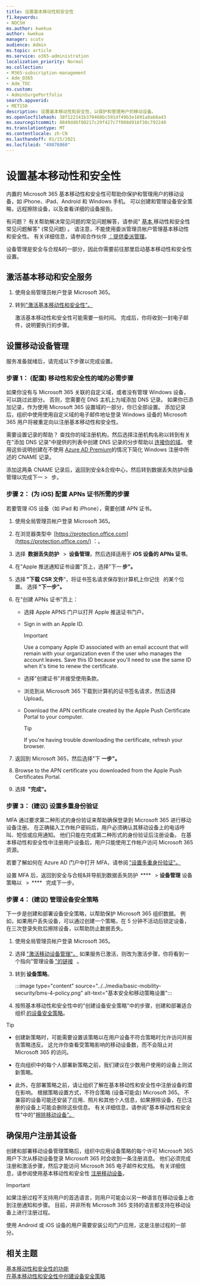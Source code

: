 ```yaml
---
title: 设置基本移动性和安全性
f1.keywords:
- NOCSH
ms.author: kwekua
author: kwekua
manager: scotv
audience: Admin
ms.topic: article
ms.service: o365-administration
localization_priority: Normal
ms.collection:
- M365-subscription-management
- Adm_O365
- Adm_TOC
ms.custom:
- AdminSurgePortfolio
search.appverid:
- MET150
description: 设置基本移动性和安全性，以保护和管理用户的移动设备。
ms.openlocfilehash: 38f122141b370468bc591df49b3e1891a8a66a43
ms.sourcegitcommit: 8849dd6f80217c29f427c7f008d918f30c792240
ms.translationtype: MT
ms.contentlocale: zh-CN
ms.lasthandoff: 01/15/2021
ms.locfileid: "49876860"
---
```

# <a name="set-up-basic-mobility-and-security"></a>设置基本移动性和安全性

内置的 Microsoft 365 基本移动性和安全性可帮助你保护和管理用户的移动设备，如 iPhone、iPad、Android 和 Windows 手机。 可以创建和管理设备安全策略，远程擦除设备，以及查看详细的设备报告。

有问题？ 有关帮助解决常见问题的常见问题解答，请参阅" [基本 ](frequently-asked-questions.md)移动性和安全性常见问题解答" (常见问题) 。 请注意，不能使用委派管理员帐户管理基本移动性和安全性。 有关详细信息，请参阅合作伙伴 [：提供委派管理](https://support.microsoft.com/office/partners-offer-delegated-administration-26530dc0-ebba-415b-86b1-b55bc06b073e)。 

设备管理是安全与合规&的一部分，因此你需要前往那里启动基本移动性和安全性设置。

## <a name="activate-the-basic-mobility-and-security-service"></a>激活基本移动和安全服务

1. 使用全局管理员帐户登录 Microsoft 365。

2. 转到["激活基本移动性和安全性"。](https://admin.microsoft.com/EAdmin/Device/IntuneInventory.aspx)

   激活基本移动性和安全性可能需要一些时间。 完成后，你将收到一封电子邮件，说明要执行的步骤。

## <a name="set-up-mobile-device-management"></a>设置移动设备管理

服务准备就绪后，请完成以下步骤以完成设置。

### <a name="step-1-required-configure-domains-for-basic-mobility-and-security"></a>步骤 1： (配置) 移动性和安全性的域的必需步骤

如果你没有与 Microsoft 365 关联的自定义域，或者没有管理 Windows 设备，可以跳过此部分。 否则，您需要在 DNS 主机上为域添加 DNS 记录。 如果你已添加记录，作为使用 Microsoft 365 设置域的一部分，你已全部设置。 添加记录后，组织中使用使用自定义域的电子邮件地址登录 Windows 设备的 Microsoft 365 用户将被重定向以注册基本移动性和安全性。

需要设置记录的帮助？ 查找你的域注册机构，然后选择注册机构名称以转到有关在"添加 DNS 记录"中提供的列表中创建 DNS 记录的分步帮助以 [连接你的域](https://docs.microsoft.com/office365/admin/get-help-with-domains/create-dns-records-at-any-dns-hosting-provider)。 使用这些说明创建在不使用 [Azure AD Premium](https://docs.microsoft.com/mem/intune/enrollment/windows-enroll#simplify-windows-enrollment-without-azure-ad-premium)的情况下简化 Windows 注册中所述的 CNAME 记录。

添加这两条 CNAME 记录后，返回到安全&合规中心，然后转到数据丢失防护设备管理以完成下一  >     步。

### <a name="step-2-required-configure-an-apns-certificate-for-ios-devices"></a>步骤 2： (为 iOS) 配置 APNs 证书所需的步骤

若要管理 iOS 设备（如 iPad 和 iPhone），需要创建 APN 证书。

1. 使用全局管理员帐户登录 Microsoft 365。

2. 在浏览器类型中  [https://protection.office.com](https://protection.office.com/) ：。

3. 选择  **数据丢失防护**   >  **设备管理**，然后选择适用于 **iOS 设备的 APNs 证书**。

4. 在"Apple 推送通知证书设置"页上，选择"下一 **步"。**

5. 选择 **"下载 CSR 文件**"，将证书签名请求保存到计算机上你记住   的某个位置。 选择 **"下一步"。**

6. 在"创建 APNs 证书"页上：

   - 选择 Apple APNS 门户以打开 Apple 推送证书门户。
   - Sign in with an Apple ID.

     > [!IMPORTANT]
     > Use a company Apple ID associated with an email account that will remain with your organization even if the user who manages the account leaves. Save this ID because you'll need to use the same ID when it's time to renew the certificate.

   - 选择"创建证书"并接受使用条款。
   - 浏览到从 Microsoft 365 下载到计算机的证书签名请求，然后选择Upload。
   - Download the APN certificate created by the Apple Push Certificate Portal to your computer.

     > [!TIP]
     > If you're having trouble downloading the certificate, refresh your browser.

7. 返回到 Microsoft 365，然后选择"下 **一步"。**

8.  Browse to the APN certificate you downloaded from the Apple Push Certificates Portal.

9. 选择  **"完成"。**

### <a name="step-3-recommended-set-up-multi-factor-authentication"></a>步骤 3： (建议) 设置多重身份验证

MFA 通过要求第二种形式的身份验证来帮助确保登录到 Microsoft 365 进行移动设备注册。 在正确输入工作帐户密码后，用户必须确认其移动设备上的电话呼叫、短信或应用通知。 他们只能在完成第二种形式的身份验证后注册设备。 在基本移动性和安全性中注册用户设备后，用户只能使用工作帐户访问 Microsoft 365 资源。

若要了解如何在 Azure AD 门户中打开 MFA，请参阅 ["设置多重身份验证"。](https://go.microsoft.com/fwlink/p/?LinkId=519255)

设置 MFA 后，返回到安全与合规&并导航到数据丢失防护  ****   >  **设备管理** 设备策略以   >  ****   完成下一步。

### <a name="step-4-recommended-manage-device-security-policies"></a>步骤 4： (建议) 管理设备安全策略

下一步是创建和部署设备安全策略，以帮助保护 Microsoft 365 组织数据。 例如，如果用户丢失设备，可以通过创建一个策略，在 5 分钟不活动后锁定设备，在三次登录失败后擦除设备，以帮助防止数据丢失。

1. 使用全局管理员帐户登录 Microsoft 365。

2. 选择 ["激活移动设备管理"。](https://admin.microsoft.com/EAdmin/Device/IntuneInventory.aspx) 如果服务已激活，则改为激活步骤，你将看到一个指向"管理设备 ["的链接](https://admin.microsoft.com/adminportal/home#/MifoDevices)   。

3. 转到 **设备策略**。

   :::image type="content" source="../../media/basic-mobility-security/bms-4-policy.png" alt-text="基本安全和移动策略设置":::

4. 按照基本移动性和安全性中的"创建设备安全策略"中的步骤，创建和部署适合组织 [的设备安全策略](create-device-security-policies.md)。

> [!TIP]
>
> - 创建新策略时，可能需要设置该策略以在用户设备不符合策略时允许访问并报告策略违反。 这允许你查看受策略影响的移动设备数，而不会阻止对 Microsoft 365 的访问。
>
> - 在向组织中的每个人部署新策略之前，我们建议在少数用户使用的设备上测试新策略。
>
> - 此外，在部署策略之前，请让组织了解在基本移动性和安全性中注册设备的潜在影响。 根据策略设置方式，不符合策略 (设备可能会) Microsoft 365。 不兼容的设备可能还安装了应用、照片和其他个人信息，如果擦除设备，在已注册的设备上可能会删除这些信息。 有关详细信息，请参阅"基本移动性和安全性"中的"[擦除移动设备"。](wipe-mobile-device.md)

## <a name="make-sure-users-enroll-their-devices"></a>确保用户注册其设备

创建和部署移动设备管理策略后，组织中应用设备策略的每个许可 Microsoft 365 用户下次从移动设备登录 Microsoft 365 时会收到一条注册消息。 他们必须完成注册和激活步骤，然后才能访问 Microsoft 365 电子邮件和文档。 有关详细信息，请参阅使用基本移动性和安全性 [注册移动设备](enroll-your-mobile-device.md)。

> [!IMPORTANT]
> 如果注册过程不支持用户的首选语言，则用户可能会以另一种语言在移动设备上收到注册通知和步骤。 目前，并非所有 Microsoft 365 支持的语言都支持在移动设备上进行注册过程。

使用 Android 或 iOS 设备的用户需要安装公司门户应用，这是注册过程的一部分。

## <a name="related-topics"></a>相关主题

[基本移动性和安全性的功能](capabilities.md)<br/>
[在基本移动性和安全性中创建设备安全策略](create-device-security-policies.md)
